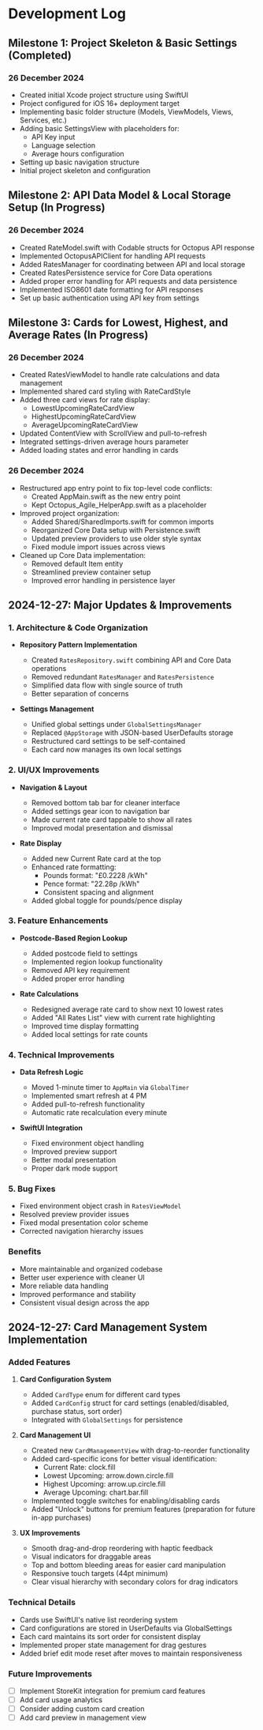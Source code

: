 # Development Log

## Milestone 1: Project Skeleton & Basic Settings (Completed)

### 26 December 2024
- Created initial Xcode project structure using SwiftUI
- Project configured for iOS 16+ deployment target
- Implementing basic folder structure (Models, ViewModels, Views, Services, etc.)
- Adding basic SettingsView with placeholders for:
  - API Key input
  - Language selection
  - Average hours configuration
- Setting up basic navigation structure
- Initial project skeleton and configuration

## Milestone 2: API Data Model & Local Storage Setup (In Progress)

### 26 December 2024
- Created RateModel.swift with Codable structs for Octopus API response
- Implemented OctopusAPIClient for handling API requests
- Added RatesManager for coordinating between API and local storage
- Created RatesPersistence service for Core Data operations
- Added proper error handling for API requests and data persistence
- Implemented ISO8601 date formatting for API responses
- Set up basic authentication using API key from settings

## Milestone 3: Cards for Lowest, Highest, and Average Rates (In Progress)

### 26 December 2024
- Created RatesViewModel to handle rate calculations and data management
- Implemented shared card styling with RateCardStyle
- Added three card views for rate display:
  - LowestUpcomingRateCardView
  - HighestUpcomingRateCardView
  - AverageUpcomingRateCardView
- Updated ContentView with ScrollView and pull-to-refresh
- Integrated settings-driven average hours parameter
- Added loading states and error handling in cards

### 26 December 2024
- Restructured app entry point to fix top-level code conflicts:
  - Created AppMain.swift as the new entry point
  - Kept Octopus_Agile_HelperApp.swift as a placeholder
- Improved project organization:
  - Added Shared/SharedImports.swift for common imports
  - Reorganized Core Data setup with Persistence.swift
  - Updated preview providers to use older style syntax
  - Fixed module import issues across views
- Cleaned up Core Data implementation:
  - Removed default Item entity
  - Streamlined preview container setup
  - Improved error handling in persistence layer 

## 2024-12-27: Major Updates & Improvements

### 1. Architecture & Code Organization
- **Repository Pattern Implementation**
  - Created `RatesRepository.swift` combining API and Core Data operations
  - Removed redundant `RatesManager` and `RatesPersistence`
  - Simplified data flow with single source of truth
  - Better separation of concerns

- **Settings Management**
  - Unified global settings under `GlobalSettingsManager`
  - Replaced `@AppStorage` with JSON-based UserDefaults storage
  - Restructured card settings to be self-contained
  - Each card now manages its own local settings

### 2. UI/UX Improvements
- **Navigation & Layout**
  - Removed bottom tab bar for cleaner interface
  - Added settings gear icon to navigation bar
  - Made current rate card tappable to show all rates
  - Improved modal presentation and dismissal

- **Rate Display**
  - Added new Current Rate card at the top
  - Enhanced rate formatting:
    - Pounds format: "£0.2228 /kWh"
    - Pence format: "22.28p /kWh"
    - Consistent spacing and alignment
  - Added global toggle for pounds/pence display

### 3. Feature Enhancements
- **Postcode-Based Region Lookup**
  - Added postcode field to settings
  - Implemented region lookup functionality
  - Removed API key requirement
  - Added proper error handling

- **Rate Calculations**
  - Redesigned average rate card to show next 10 lowest rates
  - Added "All Rates List" view with current rate highlighting
  - Improved time display formatting
  - Added local settings for rate counts

### 4. Technical Improvements
- **Data Refresh Logic**
  - Moved 1-minute timer to `AppMain` via `GlobalTimer`
  - Implemented smart refresh at 4 PM
  - Added pull-to-refresh functionality
  - Automatic rate recalculation every minute

- **SwiftUI Integration**
  - Fixed environment object handling
  - Improved preview support
  - Better modal presentation
  - Proper dark mode support

### 5. Bug Fixes
- Fixed environment object crash in `RatesViewModel`
- Resolved preview provider issues
- Fixed modal presentation color scheme
- Corrected navigation hierarchy issues

### Benefits
- More maintainable and organized codebase
- Better user experience with cleaner UI
- More reliable data handling
- Improved performance and stability
- Consistent visual design across the app 

## 2024-12-27: Card Management System Implementation

### Added Features
1. **Card Configuration System**
   - Added `CardType` enum for different card types
   - Added `CardConfig` struct for card settings (enabled/disabled, purchase status, sort order)
   - Integrated with `GlobalSettings` for persistence

2. **Card Management UI**
   - Created new `CardManagementView` with drag-to-reorder functionality
   - Added card-specific icons for better visual identification:
     - Current Rate: clock.fill
     - Lowest Upcoming: arrow.down.circle.fill
     - Highest Upcoming: arrow.up.circle.fill
     - Average Upcoming: chart.bar.fill
   - Implemented toggle switches for enabling/disabling cards
   - Added "Unlock" buttons for premium features (preparation for future in-app purchases)

3. **UX Improvements**
   - Smooth drag-and-drop reordering with haptic feedback
   - Visual indicators for draggable areas
   - Top and bottom bleeding areas for easier card manipulation
   - Responsive touch targets (44pt minimum)
   - Clear visual hierarchy with secondary colors for drag indicators

### Technical Details
- Cards use SwiftUI's native list reordering system
- Card configurations are stored in UserDefaults via GlobalSettings
- Each card maintains its sort order for consistent display
- Implemented proper state management for drag gestures
- Added brief edit mode reset after moves to maintain responsiveness

### Future Improvements
- [ ] Implement StoreKit integration for premium card features
- [ ] Add card usage analytics
- [ ] Consider adding custom card creation
- [ ] Add card preview in management view 